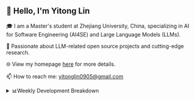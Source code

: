 ## 👋 Hello, I'm Yitong Lin 
🎓 I am a Master's student at Zhejiang University, China, specializing in AI for Software Engineering (AI4SE) and Large Language Models (LLMs). 

🚀 Passionate about LLM-related open source projects and cutting-edge research.

🌐 View my homepage [here](https://eaton0.github.io/) for more details.

📫 How to reach me: yitonglin0905@gmail.com

<details><summary>📊Weekly Development Breakdown</summary>

<!--START_SECTION:waka-->

```txt
From: 22 October 2025 - To: 29 October 2025

Total Time: 1 hr 56 mins

Python     50 mins         ██████████▓░░░░░░░░░░░░░░   43.30 %
Bash       24 mins         █████▒░░░░░░░░░░░░░░░░░░░   20.82 %
JSON       24 mins         █████▒░░░░░░░░░░░░░░░░░░░   20.71 %
Markdown   10 mins         ██▒░░░░░░░░░░░░░░░░░░░░░░   09.27 %
Other      4 mins          █░░░░░░░░░░░░░░░░░░░░░░░░   03.88 %
```

<!--END_SECTION:waka-->

[![wakatime](https://wakatime.com/badge/user/2b9478a2-005d-4708-b42f-076b3a02fc21.svg)](https://wakatime.com/@2b9478a2-005d-4708-b42f-076b3a02fc21)